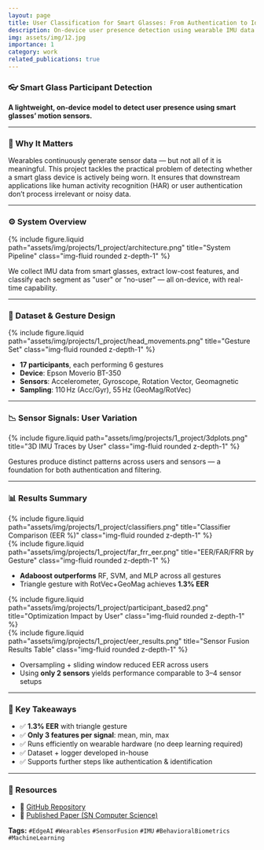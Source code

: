 ```yaml
---
layout: page
title: User Classification for Smart Glasses: From Authentication to Identification
description: On-device user presence detection using wearable IMU data
img: assets/img/12.jpg
importance: 1
category: work
related_publications: true
---
```


### 👓 Smart Glass Participant Detection  
**A lightweight, on-device model to detect user presence using smart glasses’ motion sensors.**

---

### 🚀 Why It Matters  
Wearables continuously generate sensor data — but not all of it is meaningful. This project tackles the practical problem of detecting whether a smart glass device is actively being worn. It ensures that downstream applications like human activity recognition (HAR) or user authentication don’t process irrelevant or noisy data.

---

### ⚙️ System Overview  

<div class="row">
  <div class="col-sm-12 mt-3">
    {% include figure.liquid path="assets/img/projects/1_project/architecture.png" title="System Pipeline" class="img-fluid rounded z-depth-1" %}
  </div>
</div>

We collect IMU data from smart glasses, extract low-cost features, and classify each segment as "user" or "no-user" — all on-device, with real-time capability.

---

### 🧪 Dataset & Gesture Design  

<div class="row">
  <div class="col-sm-12 mt-3">
    {% include figure.liquid path="assets/img/projects/1_project/head_movements.png" title="Gesture Set" class="img-fluid rounded z-depth-1" %}
  </div>
</div>

- **17 participants**, each performing 6 gestures  
- **Device**: Epson Moverio BT-350  
- **Sensors**: Accelerometer, Gyroscope, Rotation Vector, Geomagnetic  
- **Sampling**: 110 Hz (Acc/Gyr), 55 Hz (GeoMag/RotVec)

---

### 📉 Sensor Signals: User Variation  

<div class="row">
  <div class="col-sm-12 mt-3">
    {% include figure.liquid path="assets/img/projects/1_project/3dplots.png" title="3D IMU Traces by User" class="img-fluid rounded z-depth-1" %}
  </div>
</div>

Gestures produce distinct patterns across users and sensors — a foundation for both authentication and filtering.

---

### 📊 Results Summary  

<div class="row">
  <div class="col-sm-6 mt-3">
    {% include figure.liquid path="assets/img/projects/1_project/classifiers.png" title="Classifier Comparison (EER %)" class="img-fluid rounded z-depth-1" %}
  </div>
  <div class="col-sm-6 mt-3">
    {% include figure.liquid path="assets/img/projects/1_project/far_frr_eer.png" title="EER/FAR/FRR by Gesture" class="img-fluid rounded z-depth-1" %}
  </div>
</div>

- **Adaboost outperforms** RF, SVM, and MLP across all gestures  
- Triangle gesture with RotVec+GeoMag achieves **1.3% EER**

<div class="row">
  <div class="col-sm-6 mt-3">
    {% include figure.liquid path="assets/img/projects/1_project/participant_based2.png" title="Optimization Impact by User" class="img-fluid rounded z-depth-1" %}
  </div>
  <div class="col-sm-6 mt-3">
    {% include figure.liquid path="assets/img/projects/1_project/eer_results.png" title="Sensor Fusion Results Table" class="img-fluid rounded z-depth-1" %}
  </div>
</div>

- Oversampling + sliding window reduced EER across users  
- Using **only 2 sensors** yields performance comparable to 3–4 sensor setups

---

### 🔑 Key Takeaways

- ✅ **1.3% EER** with triangle gesture  
- ✅ **Only 3 features per signal**: mean, min, max  
- ✅ Runs efficiently on wearable hardware (no deep learning required)  
- ✅ Dataset + logger developed in-house  
- ✅ Supports further steps like authentication & identification  

---

### 🔗 Resources  
- 📁 [GitHub Repository](https://github.com/sumeyye-agac/glass-data-participant-detection)  
- 📄 [Published Paper (SN Computer Science)](https://doi.org/10.1007/s42979-023-02202-4)

**Tags:** `#EdgeAI` `#Wearables` `#SensorFusion` `#IMU` `#BehavioralBiometrics` `#MachineLearning`
